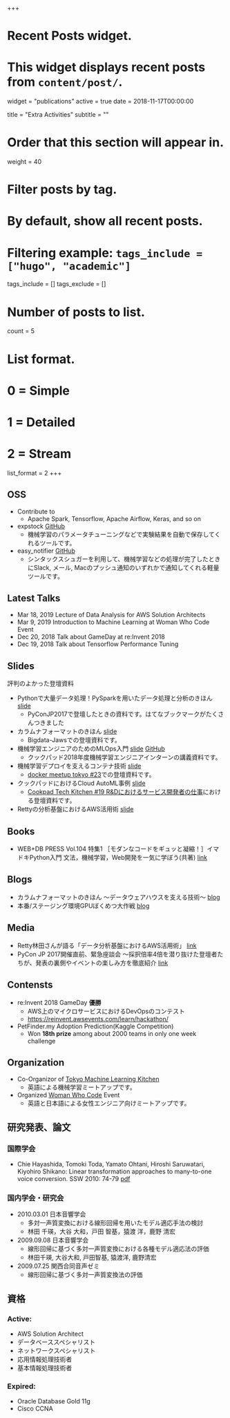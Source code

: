 +++
# Recent Posts widget.
# This widget displays recent posts from `content/post/`.
widget = "publications"
active = true
date = 2018-11-17T00:00:00

title = "Extra Activities"
subtitle = ""

# Order that this section will appear in.
weight = 40

# Filter posts by tag.
#  By default, show all recent posts.
#  Filtering example: `tags_include = ["hugo", "academic"]`
tags_include = []
tags_exclude = []

# Number of posts to list.
count = 5

# List format.
#   0 = Simple
#   1 = Detailed
#   2 = Stream
list_format = 2
+++

## OSS

* Contribute to
   * Apache Spark, Tensorflow, Apache Airflow, Keras, and so on
* expstock [GitHub](https://github.com/chie8842/expstock)
   * 機械学習のパラメータチューニングなどで実験結果を自動で保存してくれるツールです。
* easy_notifier [GitHub](https://github.com/chie8842/easy_notifier)
   * シンタックスシュガーを利用して、機械学習などの処理が完了したときにSlack, メール, Macのプッシュ通知のいずれかで通知してくれる軽量ツールです。

## Latest Talks

* Mar 18, 2019	Lecture of Data Analysis for AWS Solution Architects
* Mar 9, 2019	Introduction to Machine Learning at Woman Who Code Event
* Dec 20, 2018	Talk about GameDay at re:Invent 2018
* Dec 19, 2018	Talk about Tensorflow Performance Tuning

## Slides
評判のよかった登壇資料

* Pythonで大量データ処理！PySparkを用いたデータ処理と分析のきほん [slide](https://speakerdeck.com/chie8842/pythondeda-liang-detachu-li-pysparkwoyong-itadetachu-li-tofen-xi-falsekihon)
  * PyConJP2017で登壇したときの資料です。はてなブックマークがたくさんつきました
* カラムナフォーマットのきほん [slide](https://speakerdeck.com/chie8842/karamunahuomatutofalsekihon-2)
  * Bigdata-Jawsでの登壇資料です。
* 機械学習エンジニアのためのMLOps入門 [slide](https://speakerdeck.com/chie8842/cookpad-internship-mlops-lecture-1) [GitHub](https://github.com/chie8842/cookpad_internship_mlops_2018)
  * クックパッド2018年度機械学習エンジニアインターンの講義資料です。
* 機械学習デプロイを支えるコンテナ技術 [slide](https://speakerdeck.com/chie8842/ji-jie-xue-xi-depuroiwozhi-erukontenaji-shu-machine-learning-on-docker)
  * [docker meetup tokyo #23](https://events.docker.com/events/details/docker-tokyo-presents-docker-meetup-23)での登壇資料です。
* クックパッドにおけるCloud AutoML事例 [slide](https://speakerdeck.com/chie8842/kutukupatudoniokerucloud-automlshi-li)
  * [Cookpad Tech Kitchen #19 R&Dにおけるサービス開発者の仕事](https://cookpad.connpass.com/event/104459/ )における登壇資料です。
* Rettyの分析基盤におけるAWS活用術 [slide](https://speakerdeck.com/chie8842/rettyfalsefen-xi-ji-pan-niokeruawshuo-yong-shu)

## Books

* WEB+DB PRESS Vol.104 特集1 ［モダンなコードをギュッと凝縮！］イマドキPython入門 文法，機械学習，Web開発を一気に学ぼう(共著) [link](https://gihyo.jp/magazine/wdpress/archive/2018/vol104)

## Blogs

* カラムナフォーマットのきほん 〜データウェアハウスを支える技術〜 [blog](https://engineer.retty.me/entry/columnar-storage-format)
*  本番/ステージング環境GPUぼくめつ大作戦 [blog](https://techlife.cookpad.com/entry/gpu_to_cpu)

## Media

* Retty林田さんが語る「データ分析基盤におけるAWS活用術」 [link](http://ascii.jp/elem/000/001/605/1605062/)
* PyCon JP 2017開催直前、緊急座談会 ～採択倍率4倍を潜り抜けた登壇者たちが、発表の裏側やイベントの楽しみ方を徹底紹介 [link](https://codezine.jp/article/detail/10391)

## Contensts

* re:Invent 2018 GameDay **優勝**
  * AWS上のマイクロサービスにおけるDevOpsのコンテスト
  * https://reinvent.awsevents.com/learn/hackathon/
* PetFinder.my Adoption Prediction(Kaggle Competition)
  * Won **18th prize** among about 2000 teams in only one week challenge

## Organization

* Co-Organizor of [Tokyo Machine Learning Kitchen](https://www.meetup.com/ja-JP/tokyo-machine-learning-kitchen/)
  * 英語による機械学習ミートアップです。
* Organized [Woman Who Code](https://www.meetup.com/Women-Who-Code-Tokyo/) Event
  * 英語と日本語による女性エンジニア向けミートアップです。

## 研究発表、論文
### 国際学会
* Chie Hayashida, Tomoki Toda, Yamato Ohtani, Hiroshi Saruwatari, Kiyohiro Shikano:
Linear transformation approaches to many-to-one voice conversion. SSW 2010: 74-79 [pdf](https://www.isca-speech.org/archive/ssw7/papers/ssw7_074.pdf)

### 国内学会・研究会
* 2010.03.01 日本音響学会
  * 多対一声質変換における線形回帰を用いたモデル適応手法の検討
  * 林田 千瑛，大谷 大和，戸田 智基，猿渡 洋，鹿野 清宏
* 2009.09.08 日本音響学会
  * 線形回帰に基づく多対一声質変換における各種モデル適応法の評価
  * 林田千瑛, 大谷大和, 戸田智基, 猿渡洋, 鹿野清宏
* 2009.07.25 関西合同音声ゼミ
  * 線形回帰に基づく多対一声質変換法の評価

## 資格
### Active:
* AWS Solution Architect
* データベーススペシャリスト
* ネットワークスペシャリスト
* 応用情報処理技術者
* 基本情報処理技術者

### Expired:
* Oracle Database Gold 11g
* Cisco CCNA
